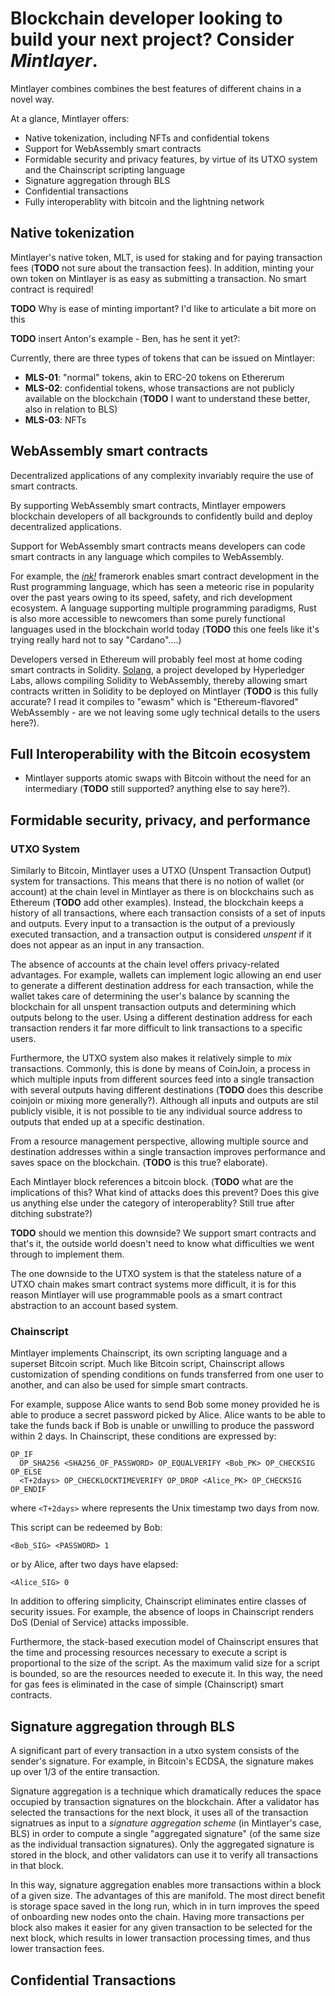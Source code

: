 #  Blockchain developer looking to build your next project? Consider *Mintlayer*. #

Mintlayer combines combines the best features of different chains in a novel way.

At a glance, Mintlayer offers:

- Native tokenization, including NFTs and confidential tokens
- Support for WebAssembly smart contracts
- Formidable security and privacy features, by virtue of its UTXO system and the Chainscript scripting language
- Signature aggregation through BLS
- Confidential transactions
- Fully interoperablity with bitcoin and the lightning network

## Native tokenization

Mintlayer's native token, MLT, is used for staking and for paying transaction fees (**TODO** not sure about the transaction fees).
In addition, minting your own token on Mintlayer is as easy as submitting a transaction. No smart contract is required!

**TODO** Why is ease of minting important? I'd like to articulate a bit more on this 

**TODO** insert Anton's example - Ben, has he sent it yet?:

Currently, there are three types of tokens that can be issued on Mintlayer:
- **MLS-01**: "normal" tokens, akin to ERC-20 tokens on Ethererum
- **MLS-02**: confidential tokens, whose transactions are not publicly available on the blockchain (**TODO** I want to understand these better, also in relation to BLS)
- **MLS-03**: NFTs

## WebAssembly smart contracts ##

Decentralized applications of any complexity invariably require the use of smart contracts.

By supporting WebAssembly smart contracts, Mintlayer empowers blockchain developers of all backgrounds to confidently build and deploy decentralized applications.

Support for WebAssembly smart contracts means developers can code smart contracts in any language which compiles to WebAssembly.

For example, the [*ink!*](https://github.com/paritytech/ink) framerork enables smart contract development in the Rust programming language, which has seen a meteoric rise in popularity over the past years owing to its speed, safety, and rich development ecosystem. A language supporting multiple programming paradigms, Rust is also more accessible to newcomers than some purely functional languages used in the blockchain world today (**TODO** this one feels like it's trying really hard not to say "Cardano"....)

Developers versed in Ethereum will probably feel most at home coding smart contracts in Solidity. [Solang](https://github.com/hyperledger-labs/solang), a project developed by Hyperledger Labs, allows compiling Solidity to WebAssembly, thereby allowing smart contracts written in Solidity to be deployed on Mintlayer (**TODO** is this fully accurate? I read it compiles to "ewasm" which is "Ethereum-flavored" WebAssembly - are we not leaving some ugly technical details to the users here?).

## Full Interoperability with the Bitcoin ecosystem

- Mintlayer supports atomic swaps with Bitcoin without the need for an intermediary (**TODO** still supported? anything else to say here?).

## Formidable security, privacy, and performance ##

### UTXO System 

Similarly to Bitcoin, Mintlayer uses a UTXO (Unspent Transaction Output) system for transactions. This means that there is no notion of wallet (or account) at the chain level in Mintlayer as there is on blockchains such as Ethereum (**TODO** add other examples). Instead, the blockchain keeps a history of all transactions, where each transaction consists of a set of inputs and outputs. Every input to a transaction is the output of a previously executed transaction, and a transaction output is considered _unspent_ if it does not appear as an input in any transaction.

The absence of accounts at the chain level offers privacy-related advantages. For example, wallets can implement logic allowing an end user to generate a different destination address for each transaction, while the wallet takes care of determining the user's balance by scanning the blockchain for all unspent transaction outputs and determining which outputs belong to the user. Using a different destination address for each transaction renders it far more difficult to link transactions to a specific users.

Furthermore, the UTXO system also makes it relatively simple to _mix_ transactions. Commonly, this is done by means of CoinJoin, a process in which multiple inputs from different sources feed into a single transaction with several outputs having different destinations (**TODO** does this describe coinjoin or mixing more generally?). Although all inputs and outputs are stil publicly visible, it is not possible to tie any individual source address to outputs that ended up at a specific destination.

From a resource management perspective, allowing multiple source and destination addresses within a single transaction improves performance and saves space on the blockchain. (**TODO** is this true? elaborate).

Each Mintlayer block references a bitcoin block. (**TODO** what are the implications of this? What kind of attacks does this prevent? Does this give us anything else under the category of interoperablity? Still true after ditching substrate?)

**TODO** should we mention this downside? We support smart contracts and that's it, the outside world doesn't need to know what difficulties we went through to implement them.

The one downside to the UTXO system is that the stateless nature of a UTXO chain makes smart contract systems more difficult, it is for this reason Mintlayer will use programmable pools as a smart contract abstraction to an account based system.

### Chainscript

Mintlayer implements Chainscript, its own scripting language and a superset Bitcoin script. Much like Bitcoin script, Chainscript allows customization of spending conditions on funds transferred from one user to another, and can also be used for simple smart contracts.

For example, suppose Alice wants to send Bob some money provided he is able to produce a secret password picked by Alice. Alice wants to be able to take the funds back if Bob is unable or unwilling to produce the password within 2 days. In Chainscript, these conditions are expressed by:

```
OP_IF
  OP_SHA256 <SHA256_OF_PASSWORD> OP_EQUALVERIFY <Bob_PK> OP_CHECKSIG
OP_ELSE
  <T+2days> OP_CHECKLOCKTIMEVERIFY OP_DROP <Alice_PK> OP_CHECKSIG
OP_ENDIF

```
where `<T+2days>` where  represents the Unix timestamp two days from now.

This script can be redeemed by Bob:
```
<Bob_SIG> <PASSWORD> 1
```

or by Alice, after two days have elapsed:
```
<Alice_SIG> 0
```

In addition to offering simplicity, Chainscript eliminates entire classes of security issues. For example, the absence of loops in Chainscript renders DoS (Denial of Service) attacks impossible.

Furthermore, the stack-based execution model of Chainscript ensures that the time and processing resources necessary to execute a script is proportional to the size of the script. As the maximum valid size for a script is bounded, so are the resources needed to execute it. In this way, the need for gas fees is eliminated in the case of simple (Chainscript) smart contracts.

## Signature aggregation through BLS
A significant part of every transaction in a utxo system consists of the sender's signature. For example, in Bitcoin's ECDSA, the signature makes up over 1/3 of the entire transaction.

Signature aggregation is a technique which dramatically reduces the space occupied by transaction signatures on the blockchain. After a validator has selected the transactions for the next block, it uses all of the transaction signatrues as input to a _signature aggregation scheme_ (in Mintlayer's case, BLS) in order to compute a single "aggregated signature" (of the same size as the individual transaction signatures). Only the aggregated signature is stored in the block, and other validators can use it to verify all transactions in that block.

In this way, signature aggregation enables more transactions within a block of a given size. The advantages of this are manifold. The most direct benefit is storage space saved in the long run, which in in turn improves the speed of onboarding new nodes onto the chain. Having more transactions per block also makes it easier for any given transaction to be selected for the next block, which results in lower transaction processing times, and thus lower transaction fees.

## Confidential Transactions
